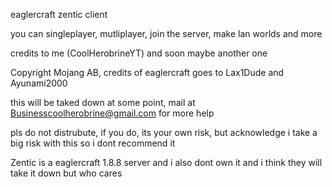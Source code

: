 eaglercraft zentic client



you can singleplayer, mutliplayer, join the server, make lan worlds and more



credits to me (CoolHerobrineYT) and soon maybe another one





Copyright Mojang AB, credits of eaglercraft goes to Lax1Dude and Ayunami2000




this will be taked down at some point, mail at Businesscoolherobrine@gmail.com for more help





pls do not distrubute, if you do, its your own risk, but acknowledge i take a big risk with this so i dont recommend it







Zentic is a eaglercraft 1.8.8 server and i also dont own it and i think they will take it down but who cares
